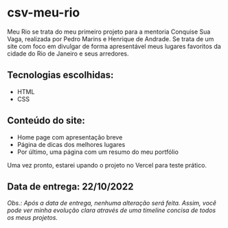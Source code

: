 # **csv-meu-rio**

Meu Rio se trata do meu primeiro projeto para a mentoria Conquise Sua Vaga, realizada por Pedro Marins e Henrique de Andrade. Se trata de um site com foco em divulgar de forma apresentável meus lugares favoritos da cidade do Rio de Janeiro e seus arredores.

## **Tecnologias escolhidas:**

- HTML
- CSS

## **Conteúdo do site:**

- Home page com apresentação breve
- Página de dicas dos melhores lugares
- Por último, uma página com um resumo do meu portfólio

Uma vez pronto, estarei upando o projeto no Vercel para teste prático.

## **Data de entrega: 22/10/2022**

_Obs.: Após a data de entrega, nenhuma alteração será feita. Assim, você pode ver minha evolução clara através de uma timeline concisa de todos os meus projetos._
